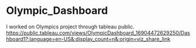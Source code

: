 # Olympic_Dashboard
I worked on Olympics project through tableau public.
https://public.tableau.com/views/OlympicDashboard_16904472629250/Dashboard1?:language=en-US&:display_count=n&:origin=viz_share_link
